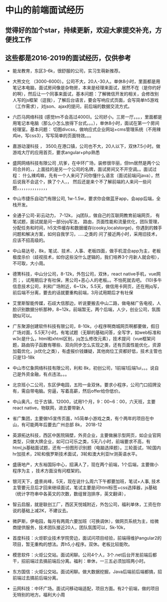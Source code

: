 # 中山的前端面试经历
## 觉得好的加个star，持续更新，欢迎大家提交补充，方便找工作
## 这些都是2016-2019的面试经历，仅供参考

- 能龙教育，东区3-6k，很舒服的公司，实习生萌新推荐。

- 大熊文化  （3000-6000）。公司不大，20人-30人。单休8小时，里面都是用笔记本电脑，面试房间像是杂物房，本来是经理来面试，居然不在（是你约好的啊），然后让一个同事来面试，基本问题：了解微信开发的相关，会修改别人写的js框架（逗我），了解后台语言，要会写响应式页面，会写简单h5游戏（工作需求），对json、ajax的提问，前后端的数据交流方式。

- 六匹马网络科技  (感觉tm不会高过4000)。公司好小。三房一厅。。。，里面都是用笔记本电脑（那么小怎么放得下台式。。。），单休8小时，面试在第一个房间经理室。基本问题： 切图divcss，做响应式企业网站+cms管理系统（不用辣鸡ie，写css3），写写简单的页面特效。。。

- 嘉游动漫科技 ， 3500,在港口镇，公司也不大，20人以下，双休7.5小时。做游戏大厅的应用首页，要求angular+php熟悉

- 盛网网络科技有限公司 ,坑爹，在中环广场，装修很华丽，但tm居然是两个公司合并的，，上面挂的是另一个公司的名牌，面试房间又不开空调。。面试过程： 什么辣鸡嘛，先有一个人来问了问你懂什么语言（面试前端问java），然后说我不会这个，换了个人，， 然后还是来个不了解前端的人来问一些问题，，，，，，，，，，，，，，

- 中山市捷乐自动门有限公司, 1w-1.5w，要求你会做蓝牙app，会app后端，全栈开发。

- 全通子公司-彩云动力， 7-12k， jq团队，做自己的互联网教育前端网页， 有笔试题，面试就是问一部分jq写法， 路由，页面性能和流量优化，团队管理，分配任务和时间，h5文件缓存和数据缓存(cooky,localstorge)，你遇到的棘手问题和解决方案，如何自我学习，.....之类的 问了接近两小时，采用旧技术，应该不招高级的。

- 中山易达号，8k，笔试、技术、人事、老板四面，做手机混合app为主，老板极度杀价（歧视技术，如你这些没什么逻辑的，我们培养3个月新人就会啦），不可取，大小周。
- 德箐科技，中山分公司，8-12k，外包公司，双休，react native手机，vue网页；，试用期后才有社保，黑公司+恶心人的老板。。不怕死就去吧。
(10)多牛信息技术公司，利和广场附近，6~12k，5.5天，做信用卡网页，还在用jq写，前后端不分离，要去的话就要重构前端，3月试用期后才有社保

- 艾里斯智能传媒，石歧大信那边，听说要搬去中山二路，做电梯广告电视，人脸识别数据分析那种，8~12k，前端暂无，两个后端，人少，创业公司，氛围貌似可以。

- 广东聚源创建软件科技有限公司，8-10k，小程序啊商城网页啊都要做，假日广场对面，5.5天7小时。有笔试题（无聊的基础问答，全写字，如web标准和w3c是什么，html和xhtml区别，jq怎么修改元素），技术提问（vue框架问题，路由钩子函数有哪些、双向同步怎么实现之类，还有页面性能优化，资源加载优化，js优化之类），有虚报价钱嫌疑，其他岗位工资都好低，技术主管也只是13-18k

- 中山市亿象网络科技有限公司，利和 8k，初创公司，1前端1后端1ui，。。说自己是外资金融，有点违法。。。

- 北京班小二公司，东区伊电园，五险一金双休。要求小程序，公司门口招牌没有，需自带电脑。穷逼，写着高薪，然后offer给你低价。

- 中山奥凡，位于古镇，12000，试用1个月，9：00~6：00，六天班，主要react native，物联网，进去要带新人

- 省广集团，主要做h5宣传页面，h5简单小游戏之类，有个两年的项目在中山，有可能两年后要去广州总部 8k， 2018-12

- 英源拓达科技，西区中医院隔壁，外资企业，主要做展示型网页，如企业官网类型，只做大牌企业，如可口可乐之类，5天八小时，前端要求不高，有html,js基础面试题，还有一份图形识别题（电脑选择题）。三轮面试，1轮国内hr加技术，2轮和俄罗斯技术面试，3轮和澳大利亚hr测英语水平。

- 盛唐地产，大东裕国际中心，招满人了，现在两个前端，1个后端，主要做小程序为主 ，技术方面没有问框架的。

- 银河天下，盛景尚峰，5天，现在说什么周六下午都要加班，笔试+人事, 技术主管要元旦后才回来继续面试，笔试主要是问html标签+css选择器，js基础（统计字符串中各英文的次数，数组冒泡排序，英文翻译），

- 智云启服，就是联创工厂，西区天悦城附近，外包公司，福利单休，工资在你说的基础上减2K，不建议去。

- 微萨斯，伊电园，每月有两周六要加班（可换调休），做网页系统为主，给微商提供服务，技术团队接近20人，团队氛围可以，5k-10k，

- 首度科技：火炬职业技术学院旁边，面试问项目经验，前端得维护angular2的项目，暂无重构的想法。弄h5,小程序。双休。老板比较能吹。

- 模思软件：火炬公交站。面试闲聊。公司4个人，3个.net后台开发前端后都干，招前端过去搞前端后分离。福利：单休，一三五必须加班两小时。

- 东方国信：火炬公交站。面试闲聊。做大数据挖掘，Java后端前后端都搞，招前端过去搞前后端分离。

- 云网科技：中环广场。面试问移动端适配，项目方面。有2个前端，做的项目无特别的地方。福利大小周




